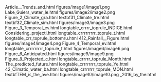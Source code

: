 Article__Trends_and.html
figures/image1/image1.png
Lake_Guiers_water_le.html
figures/image2/image2.png
Figure_2_Climate_gra.html
textbf31_Climate_tre.html
textbf32_Climate_sim.html
figures/image3/image3.png
Figure_3_Temporal_ev.html
longtable_crrrr_toprule_INDICE.html
Considering_projecti.html
longtable_crrrrrrrrr_toprule_t.html
longtable_crr_toprule_bottomru.html
412_Rainfall__Figure.html
figures/image4/image4.png
Figure_4_Temporal_ev.html
longtable_crrrrrrrrr_toprule_t.html
figures/image6/image6.png
Figure_6_Anticipated.html
figures/image9/image9.png
Figure_8_Projected_c.html
longtable_crrrrr_toprule_Month.html
The_predicted_future.html
longtable_crrrrrrrr_toprule_Ye.html
42_Climatic_water_ba.html
longtable_crrrrrrr_toprule_MON.html
textbfTEM_is_the_ave.html
figures/image10/image10.png
_2016_by_the.html

